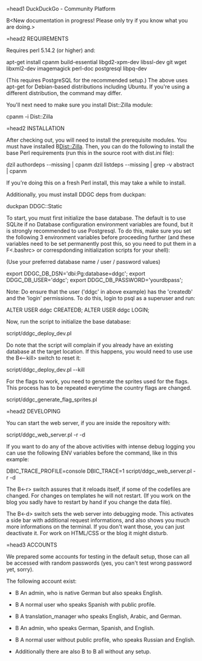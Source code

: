 =head1 DuckDuckGo - Community Platform

B<New documentation in progress! Please only try if you know what you are doing.>

=head2 REQUIREMENTS

Requires perl 5.14.2 (or higher) and:

  apt-get install cpanm build-essential libgd2-xpm-dev libssl-dev git wget libxml2-dev imagemagick perl-doc postgresql libpq-dev

(This requires PostgreSQL for the recommended setup.)
The above uses apt-get for Debian-based distributions including Ubuntu.
If you're using a different distribution, the command may differ.

You'll next need to make sure you install Dist::Zilla module:

  cpanm -i Dist::Zilla

=head2 INSTALLATION

After checking out, you will need to install the prerequisite modules. You must have
installed B<Dist::Zilla>.  Then, you can do the following to install the base
Perl requirements (run this in the source root with dist.ini file):

  dzil authordeps --missing | cpanm
  dzil listdeps --missing | grep -v abstract | cpanm

If you're doing this on a fresh Perl install, this may take a while to install.

Additionally, you must install DDGC deps from duckpan:

  duckpan DDGC::Static

To start, you must first initialize the base database. The default is to use
SQLite if no Database configuration environment variables are found, but it
is strongly recommended to use Postgresql. To do this, make sure you set
the following 3 environment variables before proceeding further (and these
variables need to be set permanently post this, so you need to put them in
a F<.bashrc> or correspdonding initialization scripts for your shell):

(Use your preferred database name / user / password values)

  export DDGC_DB_DSN='dbi:Pg:database=ddgc';
  export DDGC_DB_USER='ddgc';
  export DDGC_DB_PASSWORD='yourdbpass';

Note: Do ensure that the user ('ddgc' in above example) has the 'createdb'
and the 'login' permissions. To do this, login to psql as a superuser and run:

  ALTER USER ddgc CREATEDB;
  ALTER USER ddgc LOGIN;

Now, run the script to initialize the base database:

  script/ddgc_deploy_dev.pl

Do note that the script will complain if you already have an existing database
at the target location. If this happens, you would need to use use the
B<--kill> switch to reset it:

  script/ddgc_deploy_dev.pl --kill

For the flags to work, you need to generate the sprites used for the flags. This
process has to be repeated everytime the country flags are changed.

  script/ddgc_generate_flag_sprites.pl

=head2 DEVELOPING

You can start the web server, if you are inside the repository with:

  script/ddgc_web_server.pl -r -d

If you want to do any of the above activities with intense debug logging you can
use the following ENV variables before the command, like in this example:

  DBIC_TRACE_PROFILE=console DBIC_TRACE=1 script/ddgc_web_server.pl -r -d

The B<-r> switch assures that it reloads itself, if some of the codefiles are
changed. For changes on templates he will not restart. (If you work on the blog
you sadly have to restart by hand if you change the data file).

The B<-d> switch sets the web server into debugging mode. This activates a side
bar with additional request informations, and also shows you much more
informations on the terminal. If you don't want those, you can just deactivate
it. For work on HTML/CSS or the blog it might disturb.

=head3 ACCOUNTS

We prepared some accounts for testing in the default setup, those can all be
accessed with random passwords (yes, you can't test wrong password yet, sorry).

The following account exist:

* B<testone> An admin, who is native German but also speaks English.

* B<testtwo> A normal user who speaks Spanish with public profile.

* B<testthree> A translation_manager who speaks English, Arabic, and German.

* B<testfour> An admin, who speaks German, Spanish, and English.

* B<testfive> A normal user without public profile, who speaks Russian and
   English.

* Additionally there are also B<test1> to B<test100> all without any setup.
